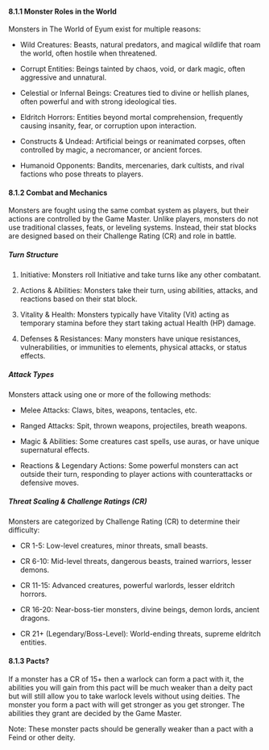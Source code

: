 #### 8.1.1 Monster Roles in the World

Monsters in The World of Eyum exist for multiple reasons:

- Wild Creatures: Beasts, natural predators, and magical wildlife that roam the world, often hostile when threatened.
    
- Corrupt Entities: Beings tainted by chaos, void, or dark magic, often aggressive and unnatural.
    
- Celestial or Infernal Beings: Creatures tied to divine or hellish planes, often powerful and with strong ideological ties.
    
- Eldritch Horrors: Entities beyond mortal comprehension, frequently causing insanity, fear, or corruption upon interaction.
    
- Constructs & Undead: Artificial beings or reanimated corpses, often controlled by magic, a necromancer, or ancient forces.
    
- Humanoid Opponents: Bandits, mercenaries, dark cultists, and rival factions who pose threats to players.
    

#### 8.1.2 Combat and Mechanics

Monsters are fought using the same combat system as players, but their actions are controlled by the Game Master. Unlike players, monsters do not use traditional classes, feats, or leveling systems. Instead, their stat blocks are designed based on their Challenge Rating (CR) and role in battle.

##### Turn Structure

1. Initiative: Monsters roll Initiative and take turns like any other combatant.
    
2. Actions & Abilities: Monsters take their turn, using abilities, attacks, and reactions based on their stat block.
    
3. Vitality & Health: Monsters typically have Vitality (Vit) acting as temporary stamina before they start taking actual Health (HP) damage.
    
4. Defenses & Resistances: Many monsters have unique resistances, vulnerabilities, or immunities to elements, physical attacks, or status effects.
    

##### Attack Types

Monsters attack using one or more of the following methods:

- Melee Attacks: Claws, bites, weapons, tentacles, etc.
    
- Ranged Attacks: Spit, thrown weapons, projectiles, breath weapons.
    
- Magic & Abilities: Some creatures cast spells, use auras, or have unique supernatural effects.
    
- Reactions & Legendary Actions: Some powerful monsters can act outside their turn, responding to player actions with counterattacks or defensive moves.
    

##### Threat Scaling & Challenge Ratings (CR)

Monsters are categorized by Challenge Rating (CR) to determine their difficulty:

- CR 1-5: Low-level creatures, minor threats, small beasts.
    
- CR 6-10: Mid-level threats, dangerous beasts, trained warriors, lesser demons.
    
- CR 11-15: Advanced creatures, powerful warlords, lesser eldritch horrors.
    
- CR 16-20: Near-boss-tier monsters, divine beings, demon lords, ancient dragons.
    
- CR 21+ (Legendary/Boss-Level): World-ending threats, supreme eldritch entities.
    

#### 8.1.3 Pacts?

If a monster has a CR of 15+ then a warlock can form a pact with it, the abilities you will gain from this pact will be much weaker than a deity pact but will still allow you to take warlock levels without using deities. The monster you form a pact with will get stronger as you get stronger. The abilities they grant are decided by the Game Master. 

  

Note: These monster pacts should be generally weaker than a pact with a Feind or other deity.
